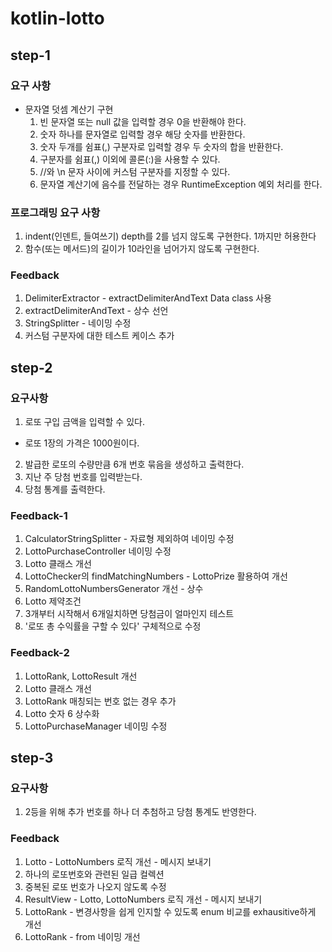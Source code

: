 # kotlin-lotto

## step-1

### 요구 사항
- 문자열 덧셈 계산기 구현
  1. 빈 문자열 또는 null 값을 입력할 경우 0을 반환해야 한다.
  2. 숫자 하나를 문자열로 입력할 경우 해당 숫자를 반환한다.
  3. 숫자 두개를 쉼표(,) 구분자로 입력할 경우 두 숫자의 합을 반환한다.
  4. 구분자를 쉼표(,) 이외에 콜론(:)을 사용할 수 있다.
  5. //와 \\n 문자 사이에 커스텀 구분자를 지정할 수 있다.
  6. 문자열 계산기에 음수를 전달하는 경우 RuntimeException 예외 처리를 한다.

### 프로그래밍 요구 사항
1. indent(인덴트, 들여쓰기) depth를 2를 넘지 않도록 구현한다. 1까지만 허용한다
2. 함수(또는 메서드)의 길이가 10라인을 넘어가지 않도록 구현한다.

### Feedback
1. DelimiterExtractor - extractDelimiterAndText Data class 사용
2. extractDelimiterAndText - 상수 선언
3. StringSplitter - 네이밍 수정
4. 커스텀 구분자에 대한 테스트 케이스 추가


## step-2

### 요구사항
1. 로또 구입 금액을 입력할 수 있다.
  - 로또 1장의 가격은 1000원이다.
2. 발급한 로또의 수량만큼 6개 번호 묶음을 생성하고 출력한다.
3. 지난 주 당첨 번호를 입력받는다.
4. 당첨 통계를 출력한다.

### Feedback-1
1. CalculatorStringSplitter - 자료형 제외하여 네이밍 수정
2. LottoPurchaseController 네이밍 수정 
3. Lotto 클래스 개선
4. LottoChecker의 findMatchingNumbers - LottoPrize 활용하여 개선
5. RandomLottoNumbersGenerator 개선 - 상수
6. Lotto 제약조건 
7. 3개부터 시작해서 6개일치하면 당첨금이 얼마인지 테스트 
8. '로또 총 수익률을 구할 수 있다' 구체적으로 수정

### Feedback-2
1. LottoRank, LottoResult 개선
2. Lotto 클래스 개선
3. LottoRank 매칭되는 번호 없는 경우 추가
4. Lotto 숫자 6 상수화
5. LottoPurchaseManager 네이밍 수정


## step-3

### 요구사항
1. 2등을 위해 추가 번호를 하나 더 추첨하고 당첨 통계도 반영한다.

### Feedback
1. Lotto - LottoNumbers 로직 개선 - 메시지 보내기
2. 하나의 로또번호와 관련된 일급 컬렉션
3. 중복된 로또 번호가 나오지 않도록 수정
4. ResultView - Lotto, LottoNumbers 로직 개선 - 메시지 보내기
5. LottoRank - 변경사항을 쉽게 인지할 수 있도록 enum 비교를 exhausitive하게 개선
6. LottoRank - from 네이밍 개선